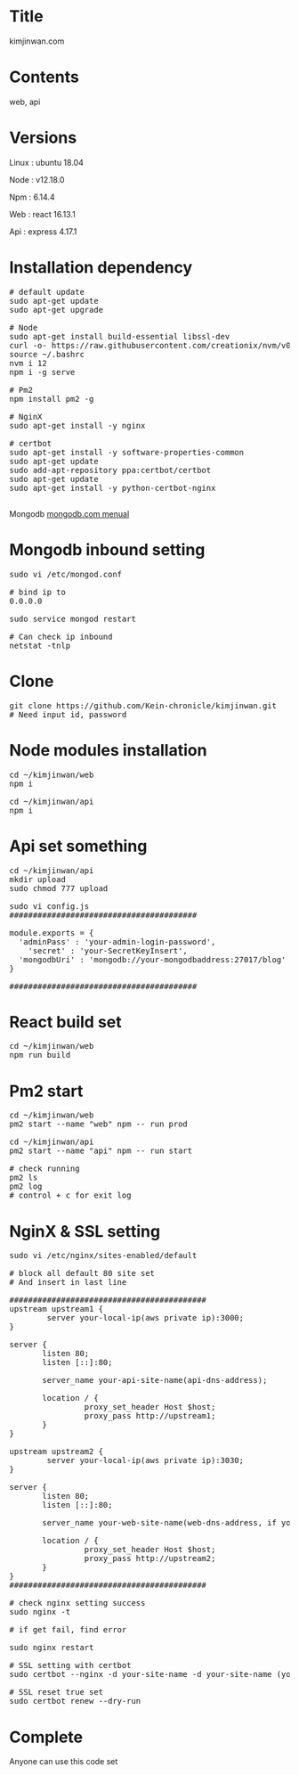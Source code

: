# Title
kimjinwan.com

# Contents
web, api

# Versions
Linux : ubuntu 18.04

Node : v12.18.0

Npm : 6.14.4

Web : react 16.13.1

Api : express 4.17.1

# Installation dependency
<pre>
# default update
sudo apt-get update
sudo apt-get upgrade

# Node
sudo apt-get install build-essential libssl-dev
curl -o- https://raw.githubusercontent.com/creationix/nvm/v0.33.11/install.sh | bash
source ~/.bashrc
nvm i 12
npm i -g serve

# Pm2
npm install pm2 -g

# NginX
sudo apt-get install -y nginx

# certbot
sudo apt-get install -y software-properties-common
sudo apt-get update
sudo add-apt-repository ppa:certbot/certbot
sudo apt-get update
sudo apt-get install -y python-certbot-nginx

</pre>

Mongodb
<a href="https://docs.mongodb.com/manual/tutorial/install-mongodb-on-ubuntu/#install-mongodb-community-edition-using-deb-packages" target="_blank">mongodb.com menual</a>

# Mongodb inbound setting
<pre>
sudo vi /etc/mongod.conf 

# bind ip to
0.0.0.0

sudo service mongod restart

# Can check ip inbound
netstat -tnlp
</pre>

# Clone
<pre>
git clone https://github.com/Kein-chronicle/kimjinwan.git
# Need input id, password
</pre>

# Node modules installation
<pre>
cd ~/kimjinwan/web
npm i

cd ~/kimjinwan/api
npm i
</pre>

# Api set something
<pre>
cd ~/kimjinwan/api
mkdir upload
sudo chmod 777 upload

sudo vi config.js
########################################

module.exports = {
  'adminPass' : 'your-admin-login-password',
	'secret' : 'your-SecretKeyInsert',
  'mongodbUri' : 'mongodb://your-mongodbaddress:27017/blog'
}

########################################
</pre>

# React build set
<pre>
cd ~/kimjinwan/web
npm run build
</pre>

# Pm2 start
<pre>
cd ~/kimjinwan/web
pm2 start --name "web" npm -- run prod

cd ~/kimjinwan/api
pm2 start --name "api" npm -- run start

# check running
pm2 ls
pm2 log
# control + c for exit log
</pre>

# NginX & SSL setting
<pre>
sudo vi /etc/nginx/sites-enabled/default

# block all default 80 site set
# And insert in last line

##########################################
upstream upstream1 {
        server your-local-ip(aws private ip):3000;
}

server {
       listen 80;
       listen [::]:80;

       server_name your-api-site-name(api-dns-address);

       location / {
                proxy_set_header Host $host;
                proxy_pass http://upstream1;
       }
}

upstream upstream2 {
        server your-local-ip(aws private ip):3030;
}

server {
       listen 80;
       listen [::]:80;

       server_name your-web-site-name(web-dns-address, if you have couple of doman, can input with ' '(blank));

       location / {
                proxy_set_header Host $host;
                proxy_pass http://upstream2;
       }
}
##########################################

# check nginx setting success
sudo nginx -t

# if get fail, find error

sudo nginx restart

# SSL setting with certbot
sudo certbot --nginx -d your-site-name -d your-site-name (you can input domains like this : -d your-site-name)

# SSL reset true set
sudo certbot renew --dry-run
</pre>

# Complete

Anyone can use this code set
